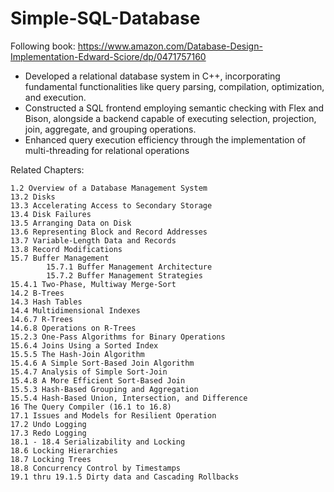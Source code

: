 # Simple-SQL-Database

Following book: https://www.amazon.com/Database-Design-Implementation-Edward-Sciore/dp/0471757160

- Developed a relational database system in C++, incorporating fundamental functionalities like query parsing, compilation, optimization, and execution.
- Constructed a SQL frontend employing semantic checking with Flex and Bison, alongside a backend capable of executing selection, projection, join, aggregate, and grouping operations.
- Enhanced query execution efficiency through the implementation of multi-threading for relational operations

Related Chapters:
```
1.2 Overview of a Database Management System
13.2 Disks
13.3 Accelerating Access to Secondary Storage
13.4 Disk Failures
13.5 Arranging Data on Disk 
13.6 Representing Block and Record Addresses
13.7 Variable-Length Data and Records
13.8 Record Modifications
15.7 Buffer Management
        15.7.1 Buffer Management Architecture
        15.7.2 Buffer Management Strategies
15.4.1 Two-Phase, Multiway Merge-Sort
14.2 B-Trees
14.3 Hash Tables
14.4 Multidimensional Indexes
14.6.7 R-Trees
14.6.8 Operations on R-Trees
15.2.3 One-Pass Algorithms for Binary Operations
15.6.4 Joins Using a Sorted Index
15.5.5 The Hash-Join Algorithm
15.4.6 A Simple Sort-Based Join Algorithm
15.4.7 Analysis of Simple Sort-Join
15.4.8 A More Efficient Sort-Based Join
15.5.3 Hash-Based Grouping and Aggregation
15.5.4 Hash-Based Union, Intersection, and Difference
16 The Query Compiler (16.1 to 16.8)
17.1 Issues and Models for Resilient Operation
17.2 Undo Logging
17.3 Redo Logging
18.1 - 18.4 Serializability and Locking
18.6 Locking Hierarchies
18.7 Locking Trees
18.8 Concurrency Control by Timestamps
19.1 thru 19.1.5 Dirty data and Cascading Rollbacks
```
